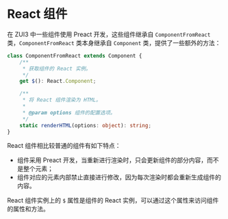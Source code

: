 # React 组件

在 ZUI3 中一些组件使用 Preact 开发，这些组件继承自 `ComponentFromReact` 类，`ComponentFromReact` 类本身继承自 `Component` 类，提供了一些额外的方法：

```ts
class ComponentFromReact extends Component {
    /**
     * 获取组件的 React 实例。
     */
    get $(): React.Component;

    /**
     * 将 React 组件渲染为 HTML。
     *
     * @param options 组件的配置选项。
     */
    static renderHTML(options: object): string;
}
```

React 组件相比较普通的组件有如下特点：

* 组件采用 Preact 开发，当重新进行渲染时，只会更新组件的部分内容，而不是整个元素；
* 组件对应的元素内部禁止直接进行修改，因为每次渲染时都会重新生成组件的内容。

React 组件实例上的 `$` 属性是组件的 React 实例，可以通过这个属性来访问组件的属性和方法。
